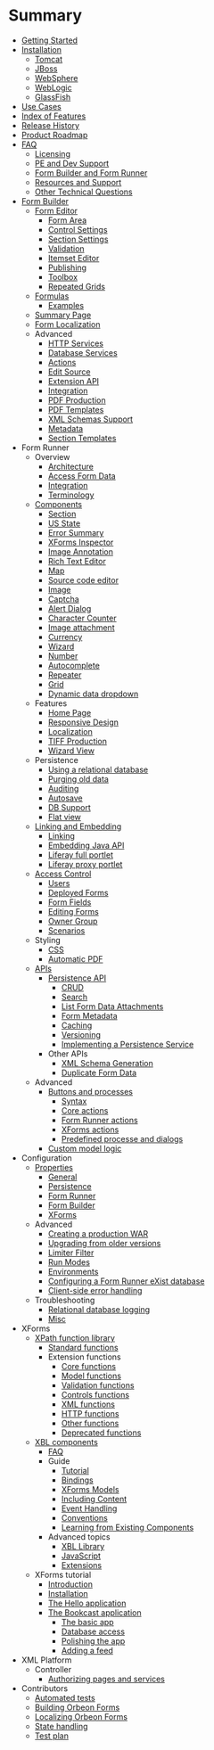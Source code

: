 # Summary

* [Getting Started](README.md)
* [Installation](installation/README.md)
    * [Tomcat](installation/tomcat.md)
    * [JBoss](installation/jboss.md)
    * [WebSphere](installation/websphere.md)
    * [WebLogic](installation/weblogic.md)
    * [GlassFish](installation/glassfish.md)
* [Use Cases](use-cases.md)
* [Index of Features](features.md)
* [Release History](release-history.md)
* [Product Roadmap](roadmap.md)
* [FAQ](faq/README.md)
    * [Licensing](faq/licensing.md)
    * [PE and Dev Support](faq/pe-dev-support.md)
    * [Form Builder and Form Runner](faq/form-builder-runner.md)
    * [Resources and Support](faq/resources-support.md)
    * [Other Technical Questions](faq/other-technical.md)
* [Form Builder](form-builder/README.md)
    * [Form Editor](form-builder/form-editor.md)
        * [Form Area](form-builder/form-area.md)
        * [Control Settings](form-builder/control-settings.md)
        * [Section Settings](form-builder/section-settings.md)
        * [Validation](form-builder/validation.md)
        * [Itemset Editor](form-builder/itemset-editor.md)
        * [Publishing](form-builder/publishing.md)
        * [Toolbox](form-builder/toolbox.md)
        * [Repeated Grids](form-builder/repeated-grids.md)
    * [Formulas](form-builder/formulas.md)
        * [Examples](form-builder/formulas-examples.md)
    * [Summary Page](form-builder/summary-page.md)
    * [Form Localization](form-builder/localization.md)
    * Advanced
        * [HTTP Services](form-builder/http-services.md)
        * [Database Services](form-builder/database-services.md)
        * [Actions](form-builder/actions.md)
        * [Edit Source](form-builder/edit-source.md)
        * [Extension API](form-builder/extension-api.md)
        * [Integration](form-builder/integration.md)
        * [PDF Production](form-builder/pdf-production.md)
        * [PDF Templates](form-builder/pdf-templates.md)
        * [XML Schemas Support](form-builder/xml-schema-support.md)
        * [Metadata](form-builder/metadata.md)
        * [Section Templates](form-builder/section-templates.md)
* Form Runner
    * Overview
        * [Architecture](form-runner/overview/architecture.md)
        * [Access Form Data](form-runner/overview/accessing-data.md)
        * [Integration](form-runner/overview/integration.md)
        * [Terminology](form-runner/overview/terminology.md)
    * [Components](form-runner/component/README.md)
        * [Section](form-runner/component/section.md)
        * [US State](form-runner/component/us-state.md)
        * [Error Summary](form-runner/component/error-summary.md)
        * [XForms Inspector](form-runner/component/xforms-inspector.md)
        * [Image Annotation](form-runner/component/image-annotation.md)
        * [Rich Text Editor](form-runner/component/rich-text-editor.md)
        * [Map](form-runner/component/map.md)
        * [Source code editor](form-runner/component/source-code-editor.md)
        * [Image](form-runner/component/image.md)
        * [Captcha](form-runner/component/captcha.md)
        * [Alert Dialog](form-runner/component/alert-dialog.md)
        * [Character Counter](form-runner/component/character-counter.md)
        * [Image attachment](form-runner/component/image-attachment.md)
        * [Currency](form-runner/component/currency.md)
        * [Wizard](form-runner/component/wizard.md)
        * [Number](form-runner/component/number.md)
        * [Autocomplete](form-runner/component/autocomplete.md)
        * [Repeater](form-runner/component/repeater.md)
        * [Grid](form-runner/component/grid.md)
        * [Dynamic data dropdown](form-runner/component/dynamic-data-dropdown.md)
    * Features
        * [Home Page](form-runner/feature/home-page.md)
        * [Responsive Design](form-runner/feature/responsive-design.md)
        * [Localization](form-runner/feature/localization.md)
        * [TIFF Production](form-runner/feature/tiff-production.md)
        * [Wizard View](form-runner/feature/wizard-view.md)
    * Persistence
        * [Using a relational database](form-runner/persistence/relational-db.md)
        * [Purging old data](form-runner/persistence/purging-old-data.md)
        * [Auditing](form-runner/persistence/auditing.md)
        * [Autosave](form-runner/persistence/autosave.md)
        * [DB Support](form-runner/persistence/db-support.md)
        * [Flat view](form-runner/persistence/flat-view.md)
    * [Linking and Embedding](form-runner/link-embed/README.md)
        * [Linking](form-runner/link-embed/linking.md)
        * [Embedding Java API](form-runner/link-embed/java-api.md)
        * [Liferay full portlet](form-runner/link-embed/liferay-full-portlet.md)
        * [Liferay proxy portlet](form-runner/link-embed/liferay-proxy-portlet.md)
    * [Access Control](form-runner/access-control/README.md)
        * [Users](form-runner/access-control/users.md)
        * [Deployed Forms](form-runner/access-control/deployed-forms.md)
        * [Form Fields](form-runner/access-control/form-fields.md)
        * [Editing Forms](form-runner/access-control/editing-forms.md)
        * [Owner Group](form-runner/access-control/owner-group.md)
        * [Scenarios](form-runner/access-control/scenarios.md)
    * Styling
        * [CSS](form-runner/styling/css.md)
        * [Automatic PDF](form-runner/styling/automatic-pdf.md)
    * [APIs](form-runner/apis/README.md)
        * [Persistence API](form-runner/api/persistence/README.md)
            * [CRUD](form-runner/api/persistence/crud.md)
            * [Search](form-runner/api/persistence/search.md)
            * [List Form Data Attachments](form-runner/api/persistence/list-form-data-attachments.md)
            * [Form Metadata](form-runner/api/persistence/forms-metadata.md)
            * [Caching](form-runner/api/persistence/caching.md)
            * [Versioning](form-runner/api/persistence/versioning.md)
            * [Implementing a Persistence Service](form-runner/api/persistence/implementing-a-persistence-service.md)
        * Other APIs
            * [XML Schema Generation](form-runner/api/other/xml-schema-generation.md)
            * [Duplicate Form Data](form-runner/api/other/duplicate-form-data.md)
    * Advanced
        * [Buttons and processes](form-runner/advanced/buttons-and-processes/README.md)
            * [Syntax](form-runner/advanced/buttons-and-processes/syntax.md)
            * [Core actions](form-runner/advanced/buttons-and-processes/actions-core.md)
            * [Form Runner actions](form-runner/advanced/buttons-and-processes/actions-form-runner.md)
            * [XForms actions](form-runner/advanced/buttons-and-processes/actions-xforms.md)
            * [Predefined processe and dialogs](form-runner/advanced/buttons-and-processes/predefined.md)
        * [Custom model logic](form-runner/advanced/custom-model-logic.md)
* Configuration
   * [Properties](configuration/properties/README.md)
       * [General](configuration/properties/general.md)
       * [Persistence](configuration/properties/persistence.md)
       * [Form Runner](configuration/properties/form-runner.md)
       * [Form Builder](configuration/properties/form-builder.md)
       * [XForms](configuration/properties/xforms.md)
   * Advanced
       * [Creating a production WAR](configuration/advanced/production-war.md)
       * [Upgrading from older versions](configuration/advanced/upgrading.md)
       * [Limiter Filter](configuration/advanced/limiter-filter.md)
       * [Run Modes](configuration/advanced/run-modes.md)
       * [Environments](configuration/advanced/environments.md)
       * [Configuring a Form Runner eXist database](configuration/advanced/exist-db.md)
       * [Client-side error handling](configuration/advanced/client-error-handling.md)
   * Troubleshooting
       * [Relational database logging](configuration/troubleshooting/database-logging.md)
       * [Misc](configuration/troubleshooting/misc.md)
* XForms
    * [XPath function library](xforms/xpath/README.md)
        * [Standard functions](xforms/xpath/standard-functions.md)
        * Extension functions
            * [Core functions](xforms/xpath/extension-core.md)
            * [Model functions](xforms/xpath/extension-model.md)
            * [Validation functions](xforms/xpath/extension-validation.md)
            * [Controls functions](xforms/xpath/extension-controls.md)
            * [XML functions](xforms/xpath/extension-xml.md)
            * [HTTP functions](xforms/xpath/extension-http.md)
            * [Other functions](xforms/xpath/extension-other.md)
            * [Deprecated functions](xforms/xpath/deprecated-functions.md)
    * [XBL components](xforms/xbl/README.md)
        * [FAQ](xforms/xbl/faq.md)
        * Guide
            * [Tutorial](xforms/xbl/tutorial.md)
            * [Bindings](xforms/xbl/bindings.md)
            * [XForms Models](xforms/xbl/xforms-models.md)
            * [Including Content](xforms/xbl/including-content.md)
            * [Event Handling](xforms/xbl/event-handling.md)
            * [Conventions](xforms/xbl/conventions.md)
            * [Learning from Existing Components](xforms/xbl/learning-from-existing-components.md)
        * Advanced topics
            * [XBL Library](xforms/xbl/library.md)
            * [JavaScript](xforms/xbl/javascript.md)
            * [Extensions](xforms/xbl/extensions.md)
    * XForms tutorial
        * [Introduction](xforms/tutorial/introduction.md)
        * [Installation](xforms/tutorial/installation.md)
        * [The Hello application](xforms/tutorial/hello.md)
        * [The Bookcast application](xforms/tutorial/bookcast/README.md)
            * [The basic app](xforms/tutorial/bookcast/basics.md)
            * [Database access](xforms/tutorial/bookcast/database.md)
            * [Polishing the app](xforms/tutorial/bookcast/polishing.md)
            * [Adding a feed](xforms/tutorial/bookcast/feed.md)
* XML Platform
    * Controller
        * [Authorizing pages and services](xml-platform/controller/authorization-of-pages-and-services.md)
* Contributors
    * [Automated tests](contributors/automated-tests.md)
    * [Building Orbeon Forms](contributors/building-orbeon-forms.md)
    * [Localizing Orbeon Forms](contributors/localizing-orbeon-forms.md)
    * [State handling](contributors/state-handling.md)
    * [Test plan](contributors/test-plan.md)
    
